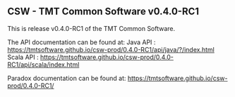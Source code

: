 ## CSW - TMT Common Software v0.4.0-RC1

This is release v0.4.0-RC1 of the TMT Common Software.

The API documentation can be found at:
Java API : https://tmtsoftware.github.io/csw-prod/0.4.0-RC1/api/java/?/index.html
Scala API : https://tmtsoftware.github.io/csw-prod/0.4.0-RC1/api/scala/index.html

Paradox documentation can be found at:
https://tmtsoftware.github.io/csw-prod/0.4.0-RC1/